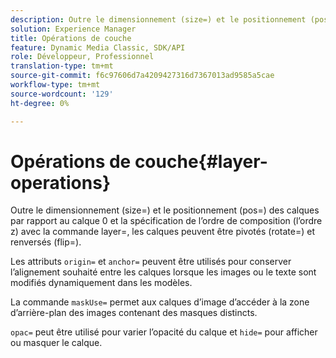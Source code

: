 ```yaml
---
description: Outre le dimensionnement (size=) et le positionnement (pos=) des calques par rapport au calque 0 et la spécification de l’ordre de composition (l’ordre z) avec la commande layer=, les calques peuvent être pivotés (rotate=) et renversés (flip=).
solution: Experience Manager
title: Opérations de couche
feature: Dynamic Media Classic, SDK/API
role: Développeur, Professionnel
translation-type: tm+mt
source-git-commit: f6c97606d7a4209427316d7367013ad9585a5cae
workflow-type: tm+mt
source-wordcount: '129'
ht-degree: 0%

---
```



# Opérations de couche{#layer-operations}

Outre le dimensionnement (size=) et le positionnement (pos=) des calques par rapport au calque 0 et la spécification de l’ordre de composition (l’ordre z) avec la commande layer=, les calques peuvent être pivotés (rotate=) et renversés (flip=).

Les attributs `origin=` et `anchor=` peuvent être utilisés pour conserver l’alignement souhaité entre les calques lorsque les images ou le texte sont modifiés dynamiquement dans les modèles.

La commande `maskUse=` permet aux calques d’image d’accéder à la zone d’arrière-plan des images contenant des masques distincts.

`opac=` peut être utilisé pour varier l’opacité du calque et  `hide=` pour afficher ou masquer le calque.
